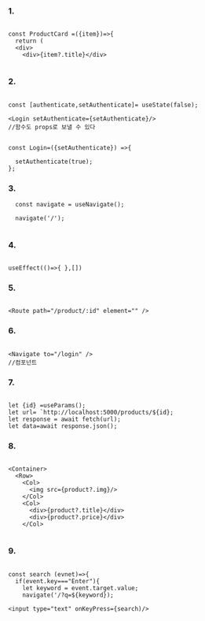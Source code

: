 ### 1.

```

const ProductCard =({item})=>{
  return (
  <div>
    <div>{item?.title}</div>
    
```

### 2.

```

const [authenticate,setAuthenticate]= useState(false);

<Login setAuthenticate={setAuthenticate}/>
//함수도 props로 보낼 수 있다

```

```

const Login=({setAuthenticate}) =>{

  setAuthenticate(true);
};

```

### 3.

```
  const navigate = useNavigate();
  
  navigate('/');
  
```

### 4.

```

useEffect(()=>{ },[])

```

### 5.

```

<Route path="/product/:id" element="" />

```

### 6.

```

<Navigate to="/login" />
//컴포넌트

```

### 7.

```

let {id} =useParams();
let url= `http://localhost:5000/products/${id};
let response = await fetch(url);
let data=await response.json();

```

### 8.

```

<Container>
  <Row>
    <Col>
      <img src={product?.img}/>
    </Col>
    <Col>
      <div>{product?.title}</div>
      <div>{product?.price}</div>
    </Col>
    
```

### 9.

```

const search (evnet)=>{
  if(event.key==="Enter"){
    let keyword = event.target.value;
    navigate('/?q=${keyword});

<input type="text" onKeyPress={search)/>

```

